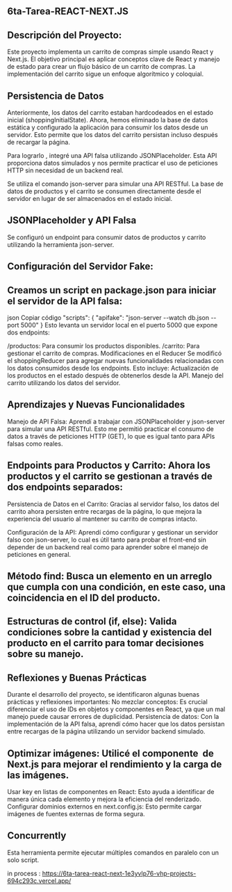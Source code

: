 ## 6ta-Tarea-REACT-NEXT.JS

## Descripción del Proyecto:
Este proyecto implementa un carrito de compras simple usando React y Next.js. El objetivo principal es aplicar conceptos clave de React y manejo de estado para crear un flujo básico de un carrito de compras. La implementación del carrito sigue un enfoque algorítmico y coloquial.

## Persistencia de Datos
Anteriormente, los datos del carrito estaban hardcodeados en el estado inicial (shoppingInitialState). Ahora, hemos eliminado la base de datos estática y configurado la aplicación para consumir los datos desde un servidor. Esto permite que los datos del carrito persistan incluso después de recargar la página.

Para lograrlo , integré una API falsa utilizando JSONPlaceholder. Esta API proporciona datos simulados y nos permite practicar el uso de peticiones HTTP sin necesidad de un backend real.

Se utiliza el comando json-server para simular una API RESTful.
La base de datos de productos y el carrito se consumen directamente desde el servidor en lugar de ser almacenados en el estado inicial.

## JSONPlaceholder y API Falsa
Se configuró un endpoint para consumir datos de productos y carrito utilizando la herramienta json-server.

## Configuración del Servidor Fake:

## Creamos un script en package.json para iniciar el servidor de la API falsa:

json
Copiar código
"scripts": {
  "apifake": "json-server --watch db.json --port 5000"
}
Esto levanta un servidor local en el puerto 5000 que expone dos endpoints:

/productos: Para consumir los productos disponibles.
/carrito: Para gestionar el carrito de compras.
Modificaciones en el Reducer
Se modificó el shoppingReducer para agregar nuevas funcionalidades relacionadas con los datos consumidos desde los endpoints. Esto incluye:
Actualización de los productos en el estado después de obtenerlos desde la API.
Manejo del carrito utilizando los datos del servidor.

## Aprendizajes y Nuevas Funcionalidades
Manejo de API Falsa: Aprendí a trabajar con JSONPlaceholder y json-server para simular una API RESTful. Esto me permitió practicar el consumo de datos a través de peticiones HTTP (GET), lo que es igual tanto para APIs falsas como reales.

## Endpoints para Productos y Carrito: Ahora los productos y el carrito se gestionan a través de dos endpoints separados:

Persistencia de Datos en el Carrito: Gracias al servidor falso, los datos del carrito ahora persisten entre recargas de la página, lo que mejora la experiencia del usuario al mantener su carrito de compras intacto.

Configuración de la API: Aprendí cómo configurar y gestionar un servidor falso con json-server, lo cual es útil tanto para probar el front-end sin depender de un backend real como para aprender sobre el manejo de peticiones en general.

## Método find: Busca un elemento en un arreglo que cumpla con una condición, en este caso, una coincidencia en el ID del producto.
## Estructuras de control (if, else): Valida condiciones sobre la cantidad y existencia del producto en el carrito para tomar decisiones sobre su manejo.

## Reflexiones y Buenas Prácticas
Durante el desarrollo del proyecto, se identificaron algunas buenas prácticas y reflexiones importantes:
No mezclar conceptos: Es crucial diferenciar el uso de IDs en objetos y componentes en React, ya que un mal manejo puede causar errores de duplicidad.
Persistencia de datos: Con la implementación de la API falsa, aprendí cómo hacer que los datos persistan entre recargas de la página utilizando un servidor backend simulado.

## Optimizar imágenes: Utilicé el componente <Image /> de Next.js para mejorar el rendimiento y la carga de las imágenes.
Usar key en listas de componentes en React: Esto ayuda a identificar de manera única cada elemento y mejora la eficiencia del renderizado.
Configurar dominios externos en next.config.js: Esto permite cargar imágenes de fuentes externas de forma segura.

## Concurrently

 Esta herramienta permite ejecutar múltiples comandos en paralelo con un solo script.

 in process : https://6ta-tarea-react-next-1e3yvlp76-vhp-projects-694c293c.vercel.app/
  
